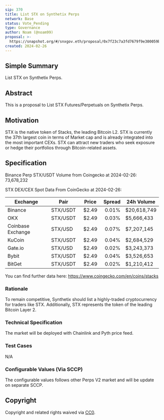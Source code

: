 ```yaml
---
sip: 370
title: List STX on Synthetix Perps
network: Base
status: Vote_Pending
type: Governance
author: Noam (@noam99)
proposal: >-
  https://snapshot.org/#/snxgov.eth/proposal/0x7f23c7a3fd7679f9e300059bfa7b478b0e0e2ef0558f962cd5b84317357af54d
created: 2024-02-26
---
```


<!--You can leave these HTML comments in your merged SIP and delete the visible duplicate text guides, they will not appear and may be helpful to refer to if you edit it again. This is the suggested template for new SIPs. Note that an SIP number will be assigned by an editor. When opening a pull request to submit your SIP, please use an abbreviated title in the filename, `sip-draft_title_abbrev.md`. The title should be 44 characters or less.-->

## Simple Summary

<!--"If you can't explain it simply, you don't understand it well enough." Simply describe the outcome the proposed changes intends to achieve. This should be non-technical and accessible to a casual community member.-->

List STX on Synthetix Perps.

## Abstract

<!--A short (~200 word) description of the proposed change, the abstract should clearly describe the proposed change. This is what *will* be done if the SIP is implemented, not *why* it should be done or *how* it will be done. If the SIP proposes deploying a new contract, write, "we propose to deploy a new contract that will do x".-->

This is a proposal to List STX Futures/Perpetuals on Synthetix Perps.

## Motivation

<!--This is the problem statement. This is the *why* of the SIP. It should clearly explain *why* the current state of the protocol is inadequate.  It is critical that you explain *why* the change is needed, if the SIP proposes changing how something is calculated, you must address *why* the current calculation is inaccurate or wrong. This is not the place to describe how the SIP will address the issue!-->

STX is the native token of Stacks, the leading Bitcoin L2. STX is currently the 37th largest coin in terms of Market cap and is already integrated into the most important CEXs. 
STX can attract new traders who seek exposure or hedge their portfolios through Bitcoin-related assets.

## Specification

<!--The specification should describe the syntax and semantics of any new feature, there are five sections
1. Overview
2. Rationale
3. Technical Specification
4. Test Cases
5. Configurable Values
-->

Binance Perp STX/USDT Volume from Coingecko at 2024-02-26: 73,678,232

STX DEX/CEX Spot Data From CoinGecko at 2024-02-26:

| Exchange |  Pair  |  Price  |  Spread  |  24h Volume  |
|-----|---------------|------------|------------|--------| 
| Binance | STX/USDT | $2.49 | 0.01% | $20,618,749 |
| OKX | STX/USDT | $2.49 | 0.03% | $5,666,433 |
| Coinbase Exchange | STX/USD | $2.49 | 0.07% | $7,207,145 |
| KuCoin | STX/USDT | $2.49 | 0.04% | $2,684,529 |
| Gate.io  | STX/USD | $2.49 | 0.02% | $3,243,373 |
| Bybit  | STX/USDT | $2.49 | 0.04% | $3,526,653 |
| BitGet | STX/USDT | $2.49 | 0.02% | $1,210,412 |


You can find further data here: https://www.coingecko.com/en/coins/stacks


### Rationale

<!--This is where you explain the reasoning behind how you propose to solve the problem. Why did you propose to implement the change in this way, what were the considerations and trade-offs. The rationale fleshes out what motivated the design and why particular design decisions were made. It should describe alternate designs that were considered and related work. The rationale may also provide evidence of consensus within the community, and should discuss important objections or concerns raised during discussion.-->

To remain competitive, Synthetix should list a highly-traded cryptocurrency for traders like STX. Additionally, STX represents the token of the leading Bitcoin Layer 2.

### Technical Specification

<!--The technical specification should outline the public API of the changes proposed. That is, changes to any of the interfaces Synthetix currently exposes or the creations of new ones.-->

The market will be deployed with Chainlink and Pyth price feed.

### Test Cases

<!--Test cases for an implementation are mandatory for SIPs but can be included with the implementation..-->

N/A

### Configurable Values (Via SCCP)

<!--Please list all values configurable via SCCP under this implementation.-->

The configurable values follows other Perps V2 market and will be update on separate SCCP.

## Copyright

Copyright and related rights waived via [CC0](https://creativecommons.org/publicdomain/zero/1.0/).
